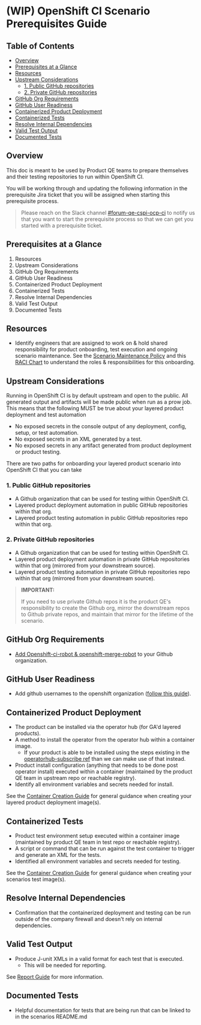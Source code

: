 # (WIP) OpenShift CI Scenario Prerequisites Guide<!-- omit from toc -->

## Table of Contents<!-- omit from toc -->
- [Overview](#overview)
- [Prerequisites at a Glance](#prerequisites-at-a-glance)
- [Resources](#resources)
- [Upstream Considerations](#upstream-considerations)
  - [1. Public GitHub repositories](#1-public-github-repositories)
  - [2. Private GitHub repositories](#2-private-github-repositories)
- [GitHub Org Requirements](#github-org-requirements)
- [GitHub User Readiness](#github-user-readiness)
- [Containerized Product Deployment](#containerized-product-deployment)
- [Containerized Tests](#containerized-tests)
- [Resolve Internal Dependencies](#resolve-internal-dependencies)
- [Valid Test Output](#valid-test-output)
- [Documented Tests](#documented-tests)

## Overview
This doc is meant to be used by Product QE teams to prepare themselves and their testing repositories to run within OpenShift CI.

You will be working through and updating the following information in the prerequisite Jira ticket that you will be assigned when starting this prerequisite process.

>Please reach on the Slack channel [#forum-qe-cspi-ocp-ci](https://coreos.slack.com/archives/C047Y0DPEJU) to notify us that you want to start the prerequisite process so that we can get you started with a prerequisite ticket.

## Prerequisites at a Glance
1. Resources
2. Upstream Considerations
3. GitHub Org Requirements
4. GitHub User Readiness
5. Containerized Product Deployment
6. Containerized Tests
7. Resolve Internal Dependencies
8. Valid Test Output
9. Documented Tests

## Resources
- Identify engineers that are assigned to work on & hold shared responsibility for product onboarding, test execution and ongoing scenario maintenance. See the [Scenario Maintenance Policy](../Policy/Maintenance/Scenario_Maintenance_Policy.md) and this [RACI Chart](RACI_Chart.md) to understand the roles & responsibilities for this onboarding.

## Upstream Considerations
Running in OpenShift CI is by default upstream and open to the public. All generated output and artifacts will be made public when run as a prow job. This means that the following MUST be true about your layered product deployment and test automation
- No exposed secrets in the console output of any deployment, config, setup, or test automation.
- No exposed secrets in an XML generated by a test.
- No exposed secrets in any artifact generated from product deployment or product testing.

There are two paths for onboarding your layered product scenario into OpenShift CI that you can take
### 1. Public GitHub repositories
- A Github organization that can be used for testing within OpenShift CI.
- Layered product deployment automation in public GitHub repositories within that org.
- Layered product testing automation in public GitHub repositories repo within that org.
### 2. Private GitHub repositories
- A Github organization that can be used for testing within OpenShift CI.
- Layered product deployment automation in private GitHub repositories within that org (mirrored from your downstream source).
- Layered product testing automation in private GitHub repositories repo within that org (mirrored from your downstream source).
> **IMPORTANT:**
>
>If you need to use private Github repos it is the product QE's responsibility to create the Github org, mirror the downstream repos to Github private repos, and maintain that mirror for the lifetime of the scenario.

## GitHub Org Requirements
- [Add Openshift-ci-robot & openshift-merge-robot](https://docs.ci.openshift.org/docs/how-tos/onboarding-a-new-component/#granting-robots-privileges-and-installing-the-github-app) to your Github organization.

## GitHub User Readiness
- Add github usernames to the openshift organization ([follow this guide](https://source.redhat.com/groups/public/atomicopenshift/atomicopenshift_wiki/openshift_onboarding_checklist_for_github)).

## Containerized Product Deployment
- The product can be installed via the operator hub (for GA'd layered products).
- A method to install the operator from the operator hub within a container image.
  - If your product is able to be installed using the steps existing in the  [operatorhub-subscribe ref](https://github.com/openshift/release/tree/master/ci-operator/step-registry/operatorhub/subscribe) than we can make use of that instead.
- Product install configuration (anything that needs to be done post operator install) executed within a container (maintained by the product QE team in upstream repo or reachable registry).
- Identify all environment variables and secrets needed for install.

See the [Container Creation Guide](../OCP_CI_Tutorials/Containers/Container_Creation_Guide.md) for general guidance when creating your layered product deployment image(s).

## Containerized Tests
- Product test environment setup executed within a container image (maintained by product QE team in test repo or reachable registry).
- A script or command that can be run against the test container to trigger and generate an XML for the tests.
- Identified all environment variables and secrets needed for testing.

See the [Container Creation Guide](../OCP_CI_Tutorials/Containers/Container_Creation_Guide.md) for general guidance when creating your scenarios test image(s).

## Resolve Internal Dependencies
- Confirmation that the containerized deployment and testing can be run outside of the company firewall and doesn't rely on internal dependencies.

## Valid Test Output
- Produce J-unit XMLs in a valid format for each test that is executed.
  - This will be needed for reporting. 

See [Report Guide](../OCP_CI_Tutorials/Scenarios/Reporting_Guide.md) for more information.

## Documented Tests
- Helpful documentation for tests that are being run that can be linked to in the scenarios README.md
